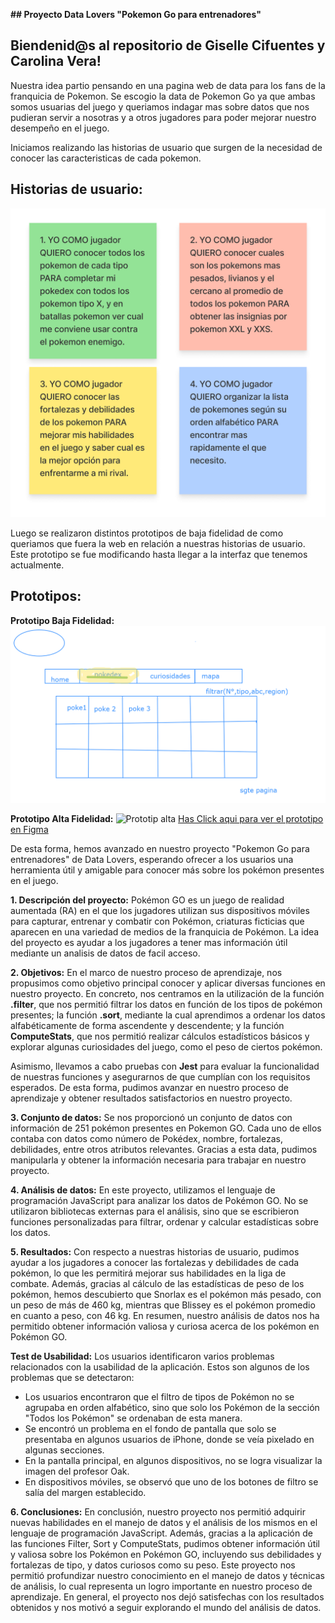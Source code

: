 
**## Proyecto Data Lovers "Pokemon Go para entrenadores"**

## Biendenid@s al repositorio de Giselle Cifuentes y Carolina Vera!

Nuestra idea partio pensando en una pagina web de data para los fans de la franquicia de Pokemon. Se escogio la data de Pokemon Go ya que ambas somos usuarias del juego y queriamos indagar mas sobre datos que nos pudieran servir a nosotras y a otros jugadores para poder mejorar nuestro desempeño en el juego. 

Iniciamos realizando las historias de usuario que surgen de la necesidad de conocer las caracteristicas de cada pokemon. 

## Historias de usuario:

![Historias de Usuario](./src/Extras/IMG/HistoriasDeUsuario.png)

Luego se realizaron distintos prototipos de baja fidelidad de como queriamos que fuera la web en relación a nuestras historias de usuario. Este prototipo se fue modificando hasta llegar a la interfaz que tenemos actualmente.

## Prototipos: 

__Prototipo Baja Fidelidad:__
![Prototipo baja](./src/Extras/IMG/Prototipo.png)

__Prototipo Alta Fidelidad:__
![Prototip alta](.src/Extras/IMG/protAlta.png)
[Has Click aqui para ver el prototipo en Figma](https://www.figma.com/file/PeRrZCA9exMS7emOrTOCbm/Prototipo-alta-fidelidad-data-Pokemon-Go?node-id=0%3A1&t=q0JyDs3WEiaoouoM-1)

De esta forma, hemos avanzado en nuestro proyecto "Pokemon Go para entrenadores" de Data Lovers, esperando ofrecer a los usuarios una herramienta útil y amigable para conocer más sobre los pokémon presentes en el juego.

**1. Descripción del proyecto:** Pokémon GO es un juego de realidad aumentada (RA) en el que los jugadores utilizan sus dispositivos móviles para capturar, entrenar y combatir con Pokémon, criaturas ficticias que aparecen en una variedad de medios de la franquicia de Pokémon. La idea del proyecto es ayudar a los jugadores a tener mas información útil mediante un analisis de datos de facil acceso. 

**2. Objetivos:** En el marco de nuestro proceso de aprendizaje, nos propusimos como objetivo principal conocer y aplicar diversas funciones en nuestro proyecto. En concreto, nos centramos en la utilización de la función **.filter**, que nos permitió filtrar los datos en función de los tipos de pokémon presentes; la función **.sort**, mediante la cual aprendimos a ordenar los datos alfabéticamente de forma ascendente y descendente; y la función **ComputeStats**, que nos permitió realizar cálculos estadísticos básicos y explorar algunas curiosidades del juego, como el peso de ciertos pokémon.

Asimismo, llevamos a cabo pruebas con **Jest** para evaluar la funcionalidad de nuestras funciones y asegurarnos de que cumplían con los requisitos esperados. De esta forma, pudimos avanzar en nuestro proceso de aprendizaje y obtener resultados satisfactorios en nuestro proyecto.

**3. Conjunto de datos:** Se nos proporcionó un conjunto de datos con información de 251 pokémon presentes en Pokemon GO. Cada uno de ellos contaba con datos como número de Pokédex, nombre, fortalezas, debilidades, entre otros atributos relevantes. Gracias a esta data, pudimos manipularla y obtener la información necesaria para trabajar en nuestro proyecto.

**4. Análisis de datos:** En este proyecto, utilizamos el lenguaje de programación JavaScript para analizar los datos de Pokémon GO. No se utilizaron bibliotecas externas para el análisis, sino que se escribieron funciones personalizadas para filtrar, ordenar y calcular estadísticas sobre los datos.

**5. Resultados:** Con respecto a nuestras historias de usuario, pudimos ayudar a los jugadores a conocer las fortalezas y debilidades de cada pokémon, lo que les permitirá mejorar sus habilidades en la liga de combate. Además, gracias al cálculo de las estadísticas de peso de los pokémon, hemos descubierto que Snorlax es el pokémon más pesado, con un peso de más de 460 kg, mientras que Blissey es el pokémon promedio en cuanto a peso, con 46 kg. En resumen, nuestro análisis de datos nos ha permitido obtener información valiosa y curiosa acerca de los pokémon en Pokémon GO. 

**Test de Usabilidad:** Los usuarios identificaron varios problemas relacionados con la usabilidad de la aplicación. Estos son algunos de los problemas que se detectaron:

- Los usuarios encontraron que el filtro de tipos de Pokémon no se agrupaba en orden alfabético, sino que solo los Pokémon de la sección "Todos los Pokémon" se ordenaban de esta manera.
- Se encontró un problema en el fondo de pantalla que solo se presentaba en algunos usuarios de iPhone, donde se veía pixelado en algunas secciones.
- En la pantalla principal, en algunos dispositivos, no se logra visualizar la imagen del profesor Oak.
- En dispositivos móviles, se observó que uno de los botones de filtro se salía del margen establecido.

**6. Conclusiones:** En conclusión, nuestro proyecto nos permitió adquirir nuevas habilidades en el manejo de datos y el análisis de los mismos en el lenguaje de programación JavaScript. Además, gracias a la aplicación de las funciones Filter, Sort y ComputeStats, pudimos obtener información útil y valiosa sobre los Pokémon en Pokémon GO, incluyendo sus debilidades y fortalezas de tipo, y datos curiosos como su peso. Este proyecto nos permitió profundizar nuestro conocimiento en el manejo de datos y técnicas de análisis, lo cual representa un logro importante en nuestro proceso de aprendizaje. En general, el proyecto nos dejó satisfechas con los resultados obtenidos y nos motivó a seguir explorando el mundo del análisis de datos.